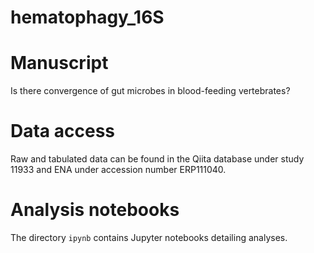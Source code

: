 # hematophagy_16S
Manuscript
==========

Is there convergence of gut microbes in blood-feeding vertebrates?

Data access
===========

Raw and tabulated data can be found in the Qiita database under study 11933 and ENA under accession number ERP111040.

Analysis notebooks
==================

The directory ````ipynb```` contains Jupyter notebooks detailing analyses.


